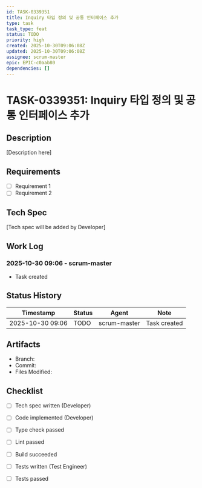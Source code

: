 ```yaml
---
id: TASK-0339351
title: Inquiry 타입 정의 및 공통 인터페이스 추가
type: task
task_type: feat
status: TODO
priority: high
created: 2025-10-30T09:06:08Z
updated: 2025-10-30T09:06:08Z
assignee: scrum-master
epic: EPIC-c0aab80
dependencies: []
---
```


# TASK-0339351: Inquiry 타입 정의 및 공통 인터페이스 추가

## Description

[Description here]

## Requirements

- [ ] Requirement 1
- [ ] Requirement 2

## Tech Spec

[Tech spec will be added by Developer]

## Work Log

### 2025-10-30 09:06 - scrum-master
- Task created

## Status History

| Timestamp | Status | Agent | Note |
|-----------|--------|-------|------|
| 2025-10-30 09:06 | TODO | scrum-master | Task created |

## Artifacts

- Branch:
- Commit:
- Files Modified:

## Checklist

- [ ] Tech spec written (Developer)
- [ ] Code implemented (Developer)
- [ ] Type check passed
- [ ] Lint passed
- [ ] Build succeeded
- [ ] Tests written (Test Engineer)
- [ ] Tests passed

